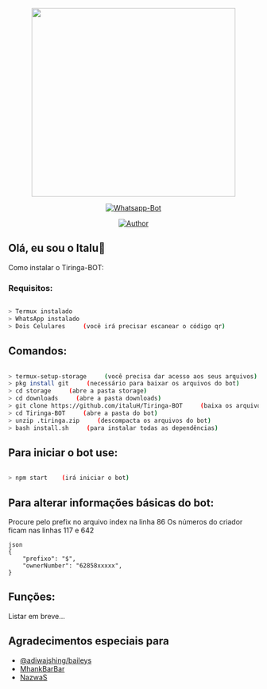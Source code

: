<p align="center">
<img src="https://i.ibb.co/6vL882L/20210218-155834.jpg" width="410" height="380"/>
</p>
<p align="center">
<a href="#"><img title="Whatsapp-Bot" src="https://img.shields.io/badge/Whatsapp Bot Para Termux-green?colorA=%23ff0000&colorB=%23017e40&style=for-the-badge"></a>
</p>
<p align="center">
<a href="https://github.com/mhankbarbar"><img title="Author" src="https://img.shields.io/badge/Author-Italu-red.svg?style=for-the-badge&logo=github"></a>
</p>



## Olá, eu sou o Italu👋

<summary>Como instalar o Tiringa-BOT:</summary>

### Requisitos:

```bash

> Termux instalado
> WhatsApp instalado
> Dois Celulares     (você irá precisar escanear o código qr)

```
## Comandos:

```bash

> termux-setup-storage     (você precisa dar acesso aos seus arquivos)
> pkg install git     (necessário para baixar os arquivos do bot)
> cd storage     (abre a pasta storage)
> cd downloads     (abre a pasta downloads)
> git clone https://github.com/italuH/Tiringa-BOT     (baixa os arquivos do bot)
> cd Tiringa-BOT     (abre a pasta do bot)
> unzip .tiringa.zip     (descompacta os arquivos do bot)
> bash install.sh     (para instalar todas as dependências)

```

## Para iniciar o bot use:

```bash

> npm start    (irá iniciar o bot)

```


## Para alterar informações básicas do bot:

Procure pelo prefix no arquivo index na linha 86
Os números do criador ficam nas linhas 117 e 642

```
json
{
	"prefixo": "$",
	"ownerNumber": "62858xxxxx",
}
```

## Funções:

Listar em breve...






## Agradecimentos especiais para

- [@adiwajshing/baileys](https://github.com/adiwajshing/Baileys) 
- [MhankBarBar](https://github.com/mhankbarbar)
- [NazwaS](https://github.com/NazwaS)

